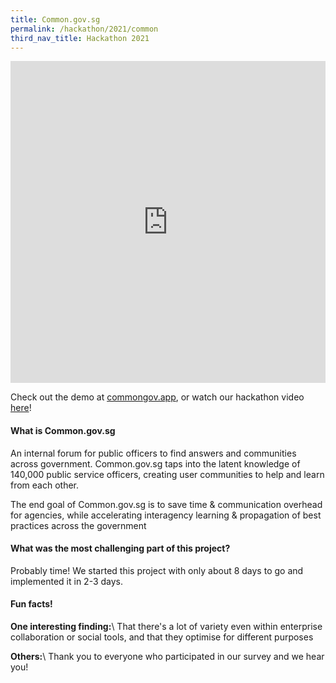 ```yaml
---
title: Common.gov.sg
permalink: /hackathon/2021/common
third_nav_title: Hackathon 2021
---
```


<iframe src="https://docs.google.com/presentation/d/e/2PACX-1vTkV5L0NsXUANo3BQ2ioFkncSG8FvPb4RUe3_3P3IywE_kMdUSAGoxhQIsmFGIHgsgjXM4QNOAfSxiS/embed?start=false&loop=false&delayms=3000" frameborder="0" width="100%"  height="515" allowfullscreen="true" mozallowfullscreen="true" webkitallowfullscreen="true"></iframe>

Check out the demo at [commongov.app](https://commongov.app), or watch our hackathon video [here](https://www.youtube.com/embed/OTUBPseUsoE)!

#### What is Common.gov.sg
An internal forum for public officers to find answers and communities across government. Common.gov.sg taps into the latent knowledge of 140,000 public service officers, creating user communities to help and learn from each other. 

The end goal of Common.gov.sg is to save time & communication overhead for agencies, while accelerating interagency learning & propagation of best practices across the government

#### What was the most challenging part of this project?
Probably time! We started this project with only about 8 days to go and implemented it in 2-3 days.

#### Fun facts!
**One interesting finding:**\\
That there's a lot of variety even within enterprise collaboration or social tools, and that they optimise for different purposes

**Others:**\\
Thank you to everyone who participated in our survey and we hear you!
